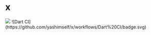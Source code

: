# x

<img src="https://img.shields.io/badge/license-GPT-blue">
![Dart CI](https://github.com/yashimself/x/workflows/Dart%20CI/badge.svg)



